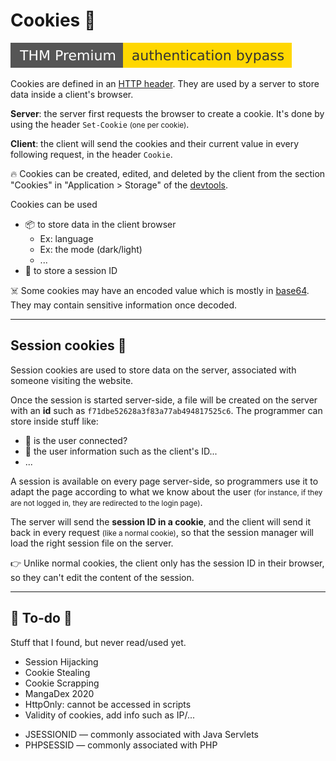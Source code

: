 # Cookies 🍪

<div class="row row-cols-lg-2"><div>

[![authenticationbypass](../../../../cybersecurity/_badges/thmp/authenticationbypass.svg)](https://tryhackme.com/room/authenticationbypass)

Cookies are defined in an [HTTP header](/operating-systems/networking/protocols/http.md). They are used by a server to store data inside a client's browser.

**Server**: the server first requests the browser to create a cookie. It's done by using the header `Set-Cookie` <small>(one per cookie)</small>.

**Client**: the client will send the cookies and their current value in every following request, in the header `Cookie`.

🔥 Cookies can be created, edited, and deleted by the client from the section  "Cookies" in "Application > Storage" of the [devtools](../index.md#-developer-tools-devtools-).
</div><div>

Cookies can be used

* 📦 to store data in the client browser
  * Ex: language
  * Ex: the mode (dark/light)
  * ...
* 👑 to store a session ID

☠️️ Some cookies may have an encoded value which is mostly in [base64](/tools-and-frameworks/knowledge/encoding/index.md#base64---). They may contain sensitive information once decoded.
</div></div>

<hr class="sep-both">

## Session cookies 🐲

<div class="row row-cols-lg-2"><div>

Session cookies are used to store data on the server, associated with someone visiting the website. 

Once the session is started server-side, a file will be created on the server with an **id** such as `f71dbe52628a3f83a77ab494817525c6`. The programmer can store inside stuff like:

* 🧑 is the user connected?
* 🔑 the user information such as the client's ID...
* ...
</div><div>

A session is available on every page server-side, so programmers use it to adapt the page according to what we know about the user <small>(for instance, if they are not logged in, they are redirected to the login page)</small>.

The server will send the **session ID in a cookie**, and the client will send it back in every request <small>(like a normal cookie)</small>, so that the session manager will load the right session file on the server.

👉 Unlike normal cookies, the client only has the session ID in their browser, so they can't edit the content of the session.
</div></div>

<hr class="sep-both">

## 👻 To-do 👻

Stuff that I found, but never read/used yet.

<div class="row row-cols-lg-2"><div>

* Session Hijacking
* Cookie Stealing
* Cookie Scrapping
* MangaDex 2020
* HttpOnly: cannot be accessed in scripts
* Validity of cookies, add info such as IP/...
</div><div>

* JSESSIONID — commonly associated with Java Servlets
* PHPSESSID — commonly associated with PHP
</div></div>